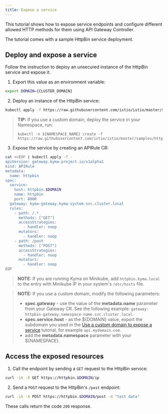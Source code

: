```yaml
---
title: Expose a service
---
```


This tutorial shows how to expose service endpoints and configure different allowed HTTP methods for them using API Gateway Controller.

The tutorial comes with a sample HttpBin service deployment.

## Deploy and expose a service

Follow the instruction to deploy an unsecured instance of the HttpBin service and expose it.

1. Export this value as an environment variable:

  ```bash
  export DOMAIN={CLUSTER_DOMAIN}
  ```

2. Deploy an instance of the HttpBin service:

  ```bash
  kubectl apply -f https://raw.githubusercontent.com/istio/istio/master/samples/httpbin/httpbin.yaml
  ```

  > **TIP:** If you use a custom domain, deploy the service in your Namespace, run:
  > ``` 
  > kubectl -n ${NAMESPACE_NAME} create -f https://raw.githubusercontent.com/istio/istio/master/samples/httpbin/httpbin.yaml
  > ```

3. Expose the service by creating an APIRule CR:

  ```bash
  cat <<EOF | kubectl apply -f -
  apiVersion: gateway.kyma-project.io/v1alpha1
  kind: APIRule
  metadata:
    name: httpbin
  spec:
    service:
      host: httpbin.$DOMAIN
      name: httpbin
      port: 8000
    gateway: kyma-gateway.kyma-system.svc.cluster.local
    rules:
      - path: /.*
        methods: ["GET"]
        accessStrategies:
          - handler: noop
        mutators:
          - handler: noop
      - path: /post
        methods: ["POST"]
        accessStrategies:
          - handler: noop
        mutators:
          - handler: noop
  EOF
  ```

  >**NOTE:** If you are running Kyma on Minikube, add `httpbin.kyma.local` to the entry with Minikube IP in your system's `/etc/hosts` file.

  >**NOTE:** If you use a custom domain, modify the following parameters:
  > - **spec.gateway** - use the value of the **metadata.name** parameter from your Gateway CR. See the following example: `gateway: httpbin-gateway.namespace-name.svc.cluster.local`.
  > - **spec.service.host** - as the ${DOMAIN} value, export the subdomain you used in the [Use a custom domain to expose a service](./apix-04-own-domain.md) tutorial, for example `api.mydomain.com`.
  > - add the **metadata.namespace** parameter with your ${NAMESPACE}.

## Access the exposed resources

1. Call the endpoint by sending a `GET` request to the HttpBin service:

  ```bash
  curl -ik -X GET https://httpbin.$DOMAIN/ip
  ```

2. Send a `POST` request to the HttpBin's `/post` endpoint:

  ```bash
  curl -ik -X POST https://httpbin.$DOMAIN/post -d "test data"
  ```

These calls return the code `200` response.
